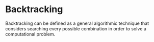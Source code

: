 # Backtracking
Backtracking can be defined as a general algorithmic technique that considers searching every possible combination in order to solve a computational problem.

